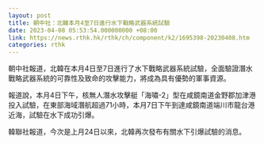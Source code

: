 ```yaml
---
layout: post
title: 朝中社：北韓本月4至7日進行水下戰略武器系統試驗
date: 2023-04-08 05:53:54.000000000 +08:00
link: https://news.rthk.hk/rthk/ch/component/k2/1695398-20230408.htm
categories: rthk
---
```


朝中社報道，北韓在本月4日至7日進行了水下戰略武器系統試驗，全面驗證潛水戰略武器系統的可靠性及致命的攻擊能力，將成為具有優勢的軍事資源。
 
報道說，本月4日下午，核無人潛水攻擊艇「海嘯-2」型在咸鏡南道金野郡加津港投入試驗，在東部海域潛航超過71小時，本月7日下午到達咸鏡南道端川市龍台港近海，試驗在水下成功引爆。

韓聯社報道，今次是上月24日以來，北韓再次發布有關水下引爆試驗的消息。
